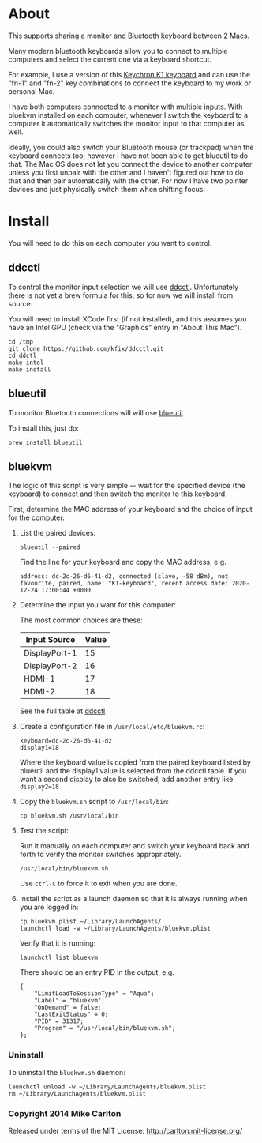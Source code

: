 

# About
This supports sharing a monitor and Bluetooth keyboard between 2 Macs.

Many modern bluetooth keyboards allow you to connect to multiple computers and select the current one via a keyboard shortcut.

For example, I use a version of this [Keychron K1 keyboard](https://www.keychron.com/products/keychron-k1-wireless-mechanical-keyboard) and can use the "fn-1" and "fn-2" key combinations to connect the keyboard to my work or personal Mac.

I have both computers connected to a monitor with multiple inputs.  With bluekvm installed on each computer, whenever I switch the keyboard to a computer it automatically switches the monitor input to that computer as well.

Ideally, you could also switch your Bluetooth mouse (or trackpad) when the keyboard connects too; however I have not been able to get blueutil to do that.  The Mac OS does not let you connect the device to another computer unless you first unpair with the other and I haven't figured out how to do that and then pair automatically with the other.  For now I have two pointer devices and just physically switch them when shifting focus.

# Install
You will need to do this on each computer you want to control.

## ddcctl
To control the monitor input selection we will use [ddcctl](https://github.com/kfix/ddcctl).  Unfortunately there is not yet a brew formula for this, so for now we will install from source.

You will need to install XCode first (if not installed), and this assumes you have an Intel GPU (check via the "Graphics" entry in "About This Mac").

```
cd /tmp
git clone https://github.com/kfix/ddcctl.git
cd ddctl
make intel
make install
```

## blueutil
To monitor Bluetooth connections will will use [blueutil](https://github.com/toy/blueutil).

To install this, just do:

```
brew install blueutil
```

## bluekvm
The logic of this script is very simple -- wait for the specified device (the keyboard) to connect and then switch the monitor to this keyboard.

First, determine the MAC address of your keyboard and the choice of input for the computer.

1. List the paired devices:

    ```
    blueutil --paired
    ```

    Find the line for your keyboard and copy the MAC address, e.g.
    
    ```
    address: dc-2c-26-d6-41-d2, connected (slave, -58 dBm), not favourite, paired, name: "K1-keyboard", recent access date: 2020-12-24 17:00:44 +0000
    ```
    
1. Determine the input you want for this computer:

    The most common choices are these:
    
    | Input Source  | Value |
    | ------------- |-------|
    | DisplayPort-1 | 15    |
    | DisplayPort-2 | 16    |
    | HDMI-1        | 17    |
    | HDMI-2        | 18    |
    
    See the full table at [ddcctl](https://github.com/kfix/ddcctl/blob/master/README.md)
    
1. Create a configuration file in `/usr/local/etc/bluekvm.rc`:

    ```
    keyboard=dc-2c-26-d6-41-d2
    display1=18
    ``` 
    Where the keyboard value is copied from the paired keyboard listed by blueutil and the display1 value is selected from the ddcctl table.  If you want a second display to also be switched, add another entry like `display2=18`

1. Copy the `bluekvm.sh` script to `/usr/local/bin`:

    ```
    cp bluekvm.sh /usr/local/bin
    ```

1. Test the script:

    Run it manually on each computer and switch your keyboard back and forth to verify the monitor switches appropriately.

    ```
    /usr/local/bin/bluekvm.sh
    ```
    
    Use `ctrl-C` to force it to exit when you are done.
    
1. Install the script as a launch daemon so that it is always running when you are logged in:
    
    ```
    cp bluekvm.plist ~/Library/LaunchAgents/ 
    launchctl load -w ~/Library/LaunchAgents/bluekvm.plist
    ```
    
    Verify that it is running:
    
    ```
    launchctl list bluekvm
    ```
    
    There should be an entry PID in the output, e.g.
    
    ```
    {
    	"LimitLoadToSessionType" = "Aqua";
    	"Label" = "bluekvm";
    	"OnDemand" = false;
    	"LastExitStatus" = 0;
    	"PID" = 31317;
    	"Program" = "/usr/local/bin/bluekvm.sh";
    };
    ```

### Uninstall

To uninstall the `bluekvm.sh` daemon:

```
launchctl unload -w ~/Library/LaunchAgents/bluekvm.plist
rm ~/Library/LaunchAgents/bluekvm.plist
```



### Copyright 2014 Mike Carlton
Released under terms of the MIT License: http://carlton.mit-license.org/
